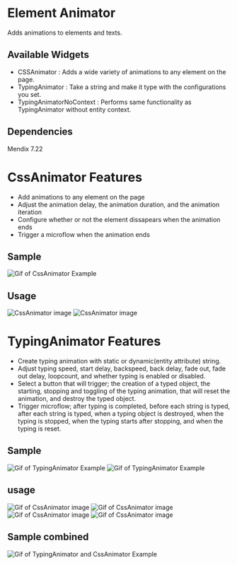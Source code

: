 # Element Animator

Adds animations to elements and texts.

## Available Widgets

* CSSAnimator : Adds a wide variety of animations to any element on the page.
* TypingAnimator : Take a string and make it type with the configurations you set.
* TypingAnimatorNoContext : Performs same functionality as TypingAnimator without entity context.

## Dependencies

Mendix 7.22

# CssAnimator Features 

* Add animations to any element on the page
* Adjust the animation delay, the animation duration, and the animation iteration
* Configure whether or not the element dissapears when the animation ends
* Trigger a microflow when the animation ends

## Sample
![Gif of CssAnimator Example](https://github.com/watchdogoblivion/ElementAnimator-MendixWidget/blob/master/assets/EX2.gif)


## Usage
![CssAnimator image](https://github.com/watchdogoblivion/ElementAnimator-MendixWidget/blob/master/assets/CssAnimations.png)
![CssAnimator image](https://github.com/watchdogoblivion/ElementAnimator-MendixWidget/blob/master/assets/CssEvents.png)

# TypingAnimator Features

* Create typing animation with static or dynamic(entity attribute) string.
* Adjust typing speed, start delay, backspeed, back delay, fade out, fade out delay, loopcount, and whether typing is enabled or disabled.
* Select a button that will trigger; the creation of a typed object, the starting, stopping and toggling of the typing animation, that will reset the animation, and destroy the typed object.
* Trigger microflow; after typing is completed, before each string is typed, after each string is typed, when a typing object is destroyed, when the typing is stopped, when the typing starts after stopping, and when the typing is reset.

## Sample

![Gif of TypingAnimator Example](https://github.com/watchdogoblivion/ElementAnimator-MendixWidget/blob/master/assets/Ex.gif)
![Gif of TypingAnimator Example](https://github.com/watchdogoblivion/ElementAnimator-MendixWidget/blob/master/assets/EX1.gif)


## usage
![Gif of CssAnimator image](https://github.com/watchdogoblivion/ElementAnimator-MendixWidget/blob/master/assets/TypedStatic.png)
![Gif of CssAnimator image](https://github.com/watchdogoblivion/ElementAnimator-MendixWidget/blob/master/assets/TypedDynamic.png)
![Gif of CssAnimator image](https://github.com/watchdogoblivion/ElementAnimator-MendixWidget/blob/master/assets/TCustomControls.png)
![Gif of CssAnimator image](https://github.com/watchdogoblivion/ElementAnimator-MendixWidget/blob/master/assets/TEvents.png)

## Sample combined

![Gif of TypingAnimator and CssAnimator Example](https://github.com/watchdogoblivion/ElementAnimator-MendixWidget/blob/master/assets/EX3.gif)

